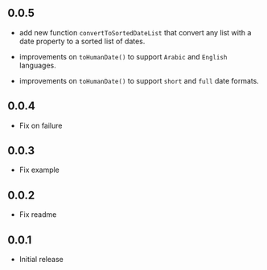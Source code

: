## 0.0.5

- add new function `convertToSortedDateList` that convert any list with a date property to a sorted list of dates.

- improvements on `toHumanDate()` to support `Arabic` and `English` languages.
- improvements on `toHumanDate()` to support `short` and `full` date formats.

## 0.0.4

- Fix on failure

## 0.0.3

- Fix example

## 0.0.2

- Fix readme

## 0.0.1

- Initial release

